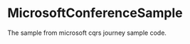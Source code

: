 MicrosoftConferenceSample
=========================

The sample from microsoft cqrs journey sample code.
